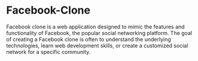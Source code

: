 # Facebook-Clone
Facebook clone is a web application designed to mimic the features and functionality of Facebook, the popular social networking platform. The goal of creating a Facebook clone is often to understand the underlying technologies, learn web development skills, or create a customized social network for a specific community.
